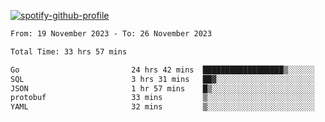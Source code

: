 [![spotify-github-profile](https://spotify-github-profile.vercel.app/api/view?uid=313pysyt3uxkjdidtiuvzf7nrnnu&cover_image=true&theme=natemoo-re&show_offline=false&background_color=121212&interchange=false&bar_color=53b14f&bar_color_cover=false)](https://spotify-github-profile.vercel.app/api/view?uid=313pysyt3uxkjdidtiuvzf7nrnnu&redirect=true)

<!--START_SECTION:waka-->

```txt
From: 19 November 2023 - To: 26 November 2023

Total Time: 33 hrs 57 mins

Go                         24 hrs 42 mins  ██████████████████▒░░░░░░   72.77 %
SQL                        3 hrs 31 mins   ██▓░░░░░░░░░░░░░░░░░░░░░░   10.38 %
JSON                       1 hr 57 mins    █▒░░░░░░░░░░░░░░░░░░░░░░░   05.76 %
protobuf                   33 mins         ▒░░░░░░░░░░░░░░░░░░░░░░░░   01.63 %
YAML                       32 mins         ▒░░░░░░░░░░░░░░░░░░░░░░░░   01.57 %
```

<!--END_SECTION:waka-->